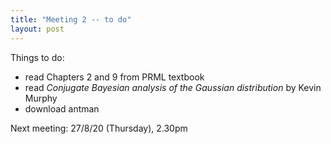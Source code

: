 ```yaml
---
title: "Meeting 2 -- to do"
layout: post
---
```


Things to do: 

- read Chapters 2 and 9 from PRML textbook
- read *Conjugate Bayesian analysis of the Gaussian distribution* by Kevin Murphy
- download antman

Next meeting: 27/8/20 (Thursday), 2.30pm
